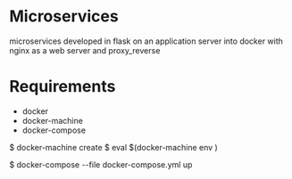 # Microservices
microservices developed in flask on an application server into docker with nginx as a web server and proxy_reverse

# Requirements
* docker
* docker-machine
* docker-compose

$ docker-machine create <name-container>
$ eval $(docker-machine env <name-container>)

$ docker-compose --file docker-compose.yml up
